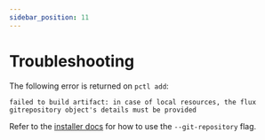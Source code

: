 ```yaml
---
sidebar_position: 11
---
```


# Troubleshooting

The following error is returned on `pctl add`:
```
failed to build artifact: in case of local resources, the flux gitrepository object's details must be provided
```

Refer to the [installer docs](/docs/installer-docs/installing-via-gitops#the-git-repository-flag) for how to use the `--git-repository` flag.
